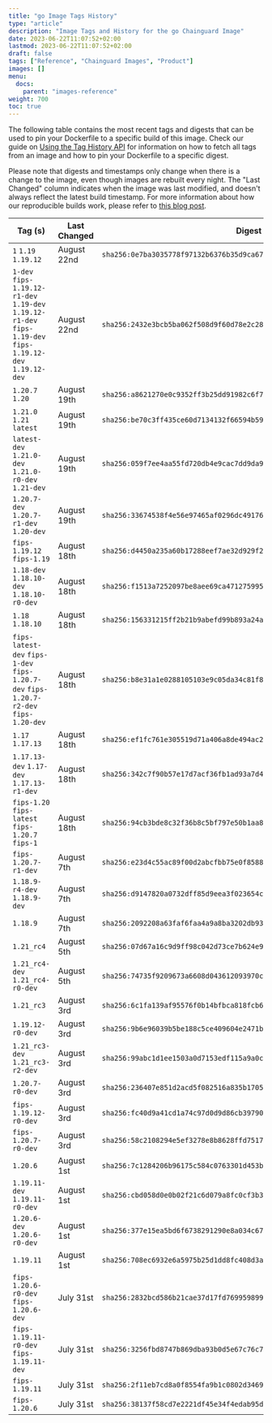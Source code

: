```yaml
---
title: "go Image Tags History"
type: "article"
description: "Image Tags and History for the go Chainguard Image"
date: 2023-06-22T11:07:52+02:00
lastmod: 2023-06-22T11:07:52+02:00
draft: false
tags: ["Reference", "Chainguard Images", "Product"]
images: []
menu:
  docs:
    parent: "images-reference"
weight: 700
toc: true
---
```


The following table contains the most recent tags and digests that can be used to pin your Dockerfile to a specific build of this image. Check our guide on [Using the Tag History API](/chainguard/chainguard-images/using-the-tag-history-api/) for information on how to fetch all tags from an image and how to pin your Dockerfile to a specific digest.

Please note that digests and timestamps only change when there is a change to the image, even though images are rebuilt every night. The "Last Changed" column indicates when the image was last modified, and doesn't always reflect the latest build timestamp. For more information about how our reproducible builds work, please refer to [this blog post](https://www.chainguard.dev/unchained/reproducing-chainguards-reproducible-image-builds).

| Tag (s)                                                                                                     | Last Changed | Digest                                                                    |
|-------------------------------------------------------------------------------------------------------------|--------------|---------------------------------------------------------------------------|
|  `1` `1.19` `1.19.12`                                                                                       | August 22nd  | `sha256:0e7ba3035778f97132b6376b35d9ca679df6380474158ecccbd67c35efd6d618` |
|  `1-dev` `fips-1.19.12-r1-dev` `1.19-dev` `1.19.12-r1-dev` `fips-1.19-dev` `fips-1.19.12-dev` `1.19.12-dev` | August 22nd  | `sha256:2432e3bcb5ba062f508d9f60d78e2c28ed7806e77069b5d5b4896923d3a67573` |
|  `1.20.7` `1.20`                                                                                            | August 19th  | `sha256:a8621270e0c9352ff3b25dd91982c6f7528606927c10b7837ad0e6a192524404` |
|  `1.21.0` `1.21` `latest`                                                                                   | August 19th  | `sha256:be70c3ff435ce60d7134132f66594b59f8596606651c64afe0ef76000bbcca37` |
|  `latest-dev` `1.21.0-dev` `1.21.0-r0-dev` `1.21-dev`                                                       | August 19th  | `sha256:059f7ee4aa55fd720db4e9cac7dd9da923607ddfc8ac0f3ac4c399d48104a059` |
|  `1.20.7-dev` `1.20.7-r1-dev` `1.20-dev`                                                                    | August 19th  | `sha256:33674538f4e56e97465af0296dc491764d5d0e8770d8a95af1f33465a57cbfdc` |
|  `fips-1.19.12` `fips-1.19`                                                                                 | August 18th  | `sha256:d4450a235a60b17288eef7ae32d929f2f94d1aaf126cbc887761d1202d0a6bb0` |
|  `1.18-dev` `1.18.10-dev` `1.18.10-r0-dev`                                                                  | August 18th  | `sha256:f1513a7252097be8aee69ca471275995d50189c7435e35477e719ddaa61a69b4` |
|  `1.18` `1.18.10`                                                                                           | August 18th  | `sha256:156331215ff2b21b9abefd99b893a24afb3ae9812906372aa62e8571f06bbe5d` |
|  `fips-latest-dev` `fips-1-dev` `fips-1.20.7-dev` `fips-1.20.7-r2-dev` `fips-1.20-dev`                      | August 18th  | `sha256:b8e31a1e0288105103e9c05da34c81f81584a16bc57e2a1cc08ef37b34208fe8` |
|  `1.17` `1.17.13`                                                                                           | August 18th  | `sha256:ef1fc761e305519d71a406a8de494ac246e172c2a5b3268d75377a978b3589c6` |
|  `1.17.13-dev` `1.17-dev` `1.17.13-r1-dev`                                                                  | August 18th  | `sha256:342c7f90b57e17d7acf36fb1ad93a7d46fdce2d76b0991afb4b24bc6149bd651` |
|  `fips-1.20` `fips-latest` `fips-1.20.7` `fips-1`                                                           | August 18th  | `sha256:94cb3bde8c32f36b8c5bf797e50b1aa8bde571d579c9f4e4f1f0b647367b1cb6` |
|  `fips-1.20.7-r1-dev`                                                                                       | August 7th   | `sha256:e23d4c55ac89f00d2abcfbb75e0f8588237c06c9d276d60b3d19629b4cf6d3af` |
|  `1.18.9-r4-dev` `1.18.9-dev`                                                                               | August 7th   | `sha256:d9147820a0732dff85d9eea3f023654c4c492d469dc6b4d52296031dca98e892` |
|  `1.18.9`                                                                                                   | August 7th   | `sha256:2092208a63faf6faa4a9a8ba3202db93ba6e87f7aa25ffd6062d59e1247b69a9` |
|  `1.21_rc4`                                                                                                 | August 5th   | `sha256:07d67a16c9d9ff98c042d73ce7b624e9574b8d0a0fda607c204172b1c26c7aac` |
|  `1.21_rc4-dev` `1.21_rc4-r0-dev`                                                                           | August 5th   | `sha256:74735f9209673a6608d043612093970cade8996ec8d5bda33be1d1ea6390ffa9` |
|  `1.21_rc3`                                                                                                 | August 3rd   | `sha256:6c1fa139af95576f0b14bfbca818fcb6df0e9657219d50fb38ecac05bc809e9a` |
|  `1.19.12-r0-dev`                                                                                           | August 3rd   | `sha256:9b6e96039b5be188c5ce409604e2471bd17cac4bb2a041504efa63848e2e633a` |
|  `1.21_rc3-dev` `1.21_rc3-r2-dev`                                                                           | August 3rd   | `sha256:99abc1d1ee1503a0d7153edf115a9a0cd374f0358a0012a0cd476be2ad8265de` |
|  `1.20.7-r0-dev`                                                                                            | August 3rd   | `sha256:236407e851d2acd5f082516a835b1705f1a99bf2f8c8caefec10cfc5a174cc2e` |
|  `fips-1.19.12-r0-dev`                                                                                      | August 3rd   | `sha256:fc40d9a41cd1a74c97d0d9d86cb397902a06de9ded82ae86a339ebeace5ae7a5` |
|  `fips-1.20.7-r0-dev`                                                                                       | August 3rd   | `sha256:58c2108294e5ef3278e8b8628ffd751771d07f49e35574620c6d99879e43eb9b` |
|  `1.20.6`                                                                                                   | August 1st   | `sha256:7c1284206b96175c584c0763301d453b3220d634e47b10957baec77f52e15ec7` |
|  `1.19.11-dev` `1.19.11-r0-dev`                                                                             | August 1st   | `sha256:cbd058d0e0b02f21c6d079a8fc0cf3b3ecd67fb66e49b0f9129216ae43efb8cc` |
|  `1.20.6-dev` `1.20.6-r0-dev`                                                                               | August 1st   | `sha256:377e15ea5bd6f6738291290e8a034c67ab445cb744be45bab21c25fcb655ff3e` |
|  `1.19.11`                                                                                                  | August 1st   | `sha256:708ec6932e6a5975b25d1dd8fc408d3ae3f3cfdf89b7fae102882af8d466a70f` |
|  `fips-1.20.6-r0-dev` `fips-1.20.6-dev`                                                                     | July 31st    | `sha256:2832bcd586b21cae37d17fd76995989953a986d7cd4dae5acb0845f0fbc94733` |
|  `fips-1.19.11-r0-dev` `fips-1.19.11-dev`                                                                   | July 31st    | `sha256:3256fbd8747b869dba93b0d5e67c76c77ffb60d81d9b2e3cd63a7d814f50bb6b` |
|  `fips-1.19.11`                                                                                             | July 31st    | `sha256:2f11eb7cd8a0f8554fa9b1c0802d346929295a44ee52417717e42cc9a3184eb6` |
|  `fips-1.20.6`                                                                                              | July 31st    | `sha256:38137f58cd7e2221df45e34f4edab95d3c41b51a0024a090881a51c358bce62a` |
